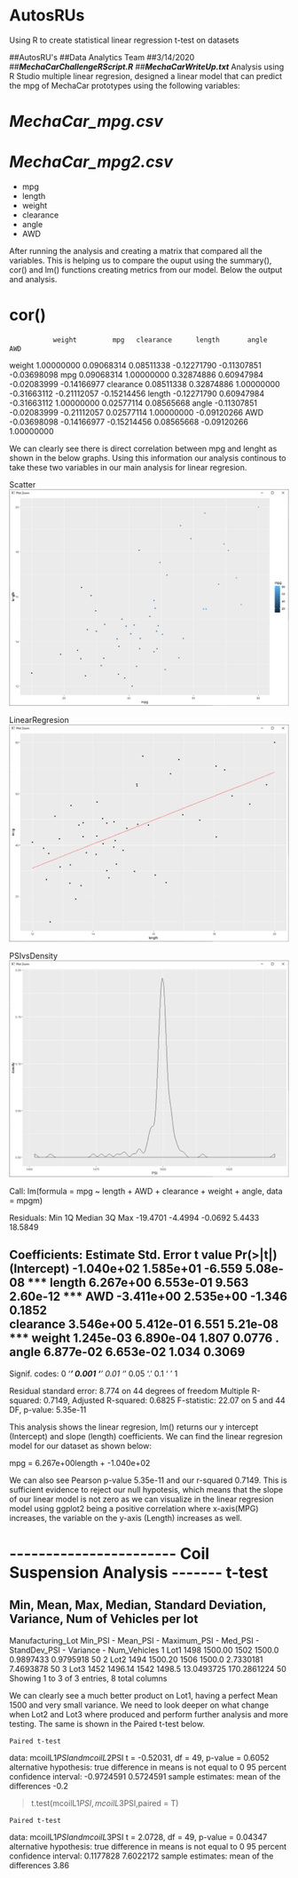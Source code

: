 # AutosRUs
Using R to create statistical linear regression t-test on datasets

##AutosRU's
##Data Analytics Team
##3/14/2020
##**_MechaCarChallengeRScript.R_**
##**_MechaCarWriteUp.txt_**
Analysis using R Studio multiple linear regresion, designed a linear model that can predict the mpg of MechaCar prototypes using the following variables: 
# **_MechaCar_mpg.csv_**
# **_MechaCar_mpg2.csv_**

- mpg
- length
- weight
- clearance
- angle
- AWD

After running the analysis and creating a matrix that compared all the variables. This is helping us to compare the ouput using the summary(), cor() and lm() functions creating metrics from our model. Below the output and analysis. 

# cor()
               weight         mpg   clearance      length       angle         AWD
weight     1.00000000  0.09068314  0.08511338 -0.12271790 -0.11307851 -0.03698098
mpg        0.09068314  1.00000000  0.32874886  0.60947984 -0.02083999 -0.14166977
clearance  0.08511338  0.32874886  1.00000000 -0.31663112 -0.21112057 -0.15214456
length    -0.12271790  0.60947984 -0.31663112  1.00000000  0.02577114  0.08565668
angle     -0.11307851 -0.02083999 -0.21112057  0.02577114  1.00000000 -0.09120266
AWD       -0.03698098 -0.14166977 -0.15214456  0.08565668 -0.09120266  1.00000000

We can clearly see there is direct correlation between mpg and lenght as shown in the below graphs. Using this information our analysis continous to take these two variables in our main analysis for linear regresion. 

Scatter![alt text](https://github.com/juan-mpn/AutosRUs/blob/master/Resources/mpgvslengthscatter.png)


LinearRegresion![alt text](https://github.com/juan-mpn/AutosRUs/blob/master/Resources/lengthmpg-LinearRegresion.png)


PSIvsDensity![alt text](https://github.com/juan-mpn/AutosRUs/blob/master/Resources/PSIDensityPlot.png)


Call:
lm(formula = mpg ~ length + AWD + clearance + weight + angle, 
    data = mpgm)

Residuals:
     Min       1Q   Median       3Q      Max 
-19.4701  -4.4994  -0.0692   5.4433  18.5849 

Coefficients:
              Estimate Std. Error t value Pr(>|t|)    
(Intercept) -1.040e+02  1.585e+01  -6.559 5.08e-08 ***
length       6.267e+00  6.553e-01   9.563 2.60e-12 ***
AWD         -3.411e+00  2.535e+00  -1.346   0.1852    
clearance    3.546e+00  5.412e-01   6.551 5.21e-08 ***
weight       1.245e-03  6.890e-04   1.807   0.0776 .  
angle        6.877e-02  6.653e-02   1.034   0.3069    
---
Signif. codes:  0 ‘***’ 0.001 ‘**’ 0.01 ‘*’ 0.05 ‘.’ 0.1 ‘ ’ 1

Residual standard error: 8.774 on 44 degrees of freedom
Multiple R-squared:  0.7149,	Adjusted R-squared:  0.6825 
F-statistic: 22.07 on 5 and 44 DF,  p-value: 5.35e-11

This analysis shows the linear regresion, lm() returns our y intercept (Intercept) and slope (length) coefficients. We can find the linear regresion model for our dataset as shown below:

mpg = 6.267e+00length + -1.040e+02 

We can also see Pearson p-value 5.35e-11 and our r-squared 0.7149. This is sufficient evidence to reject our null hypotesis, which means that the slope of our linear model is not zero as we can visualize in the linear regresion model using ggplot2 being a positive correlation where x-axis(MPG) increases, the variable on the y-axis (Length) increases as well. 

# ----------------------- Coil Suspension Analysis ------- t-test
## Min, Mean, Max, Median, Standard Deviation, Variance, Num of Vehicles per lot
Manufacturing_Lot
		Min_PSI - Mean_PSI - Maximum_PSI - Med_PSI - StandDev_PSI - 	Variance - Num_Vehicles
1	Lot1	1498	1500.00		1502	  1500.0	0.9897433	0.9795918	50
2	Lot2	1494	1500.20		1506	  1500.0	2.7330181	7.4693878	50
3	Lot3	1452	1496.14		1542	  1498.5	13.0493725	170.2861224	50
Showing 1 to 3 of 3 entries, 8 total columns

We can clearly see a much better product on Lot1, having a perfect Mean 1500 and very small variance. We need to look deeper on what change when Lot2 and Lot3 where produced and perform further analysis and more testing. The same is shown in the Paired t-test below.

	Paired t-test

data:  mcoilL1$PSI and mcoilL2$PSI
t = -0.52031, df = 49, p-value = 0.6052
alternative hypothesis: true difference in means is not equal to 0
95 percent confidence interval:
 -0.9724591  0.5724591
sample estimates:
mean of the differences 
                   -0.2 

> t.test(mcoilL1$PSI,mcoilL3$PSI,paired = T) 

	Paired t-test

data:  mcoilL1$PSI and mcoilL3$PSI
t = 2.0728, df = 49, p-value = 0.04347
alternative hypothesis: true difference in means is not equal to 0
95 percent confidence interval:
 0.1177828 7.6022172
sample estimates:
mean of the differences 
                   3.86 
